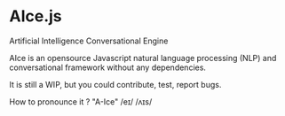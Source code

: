# AIce.js

Artificial Intelligence Conversational Engine

AIce is an opensource Javascript natural language processing (NLP) and conversational framework without any dependencies.

It is still a WIP, but you could contribute, test, report bugs.

How to pronounce it ?
"A-Ice" /eɪ/ /ʌɪs/

